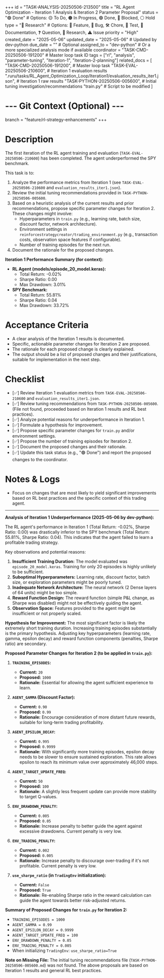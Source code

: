 +++
id = "TASK-ANALYSIS-20250506-213500"
title = "RL Agent Optimization - Iteration 1 Analysis & Iteration 2 Parameter Proposal"
status = "🟢 Done" # Options: 🟡 To Do, 🟠 In Progress, 🟢 Done, 🔴 Blocked, ⚪ Hold
type = "🤔 Research" # Options: 🌟 Feature, 🐞 Bug, 🛠️ Chore, 🧪 Test, 📖 Documentation, ❓ Question, 🤔 Research, ⚠️ Issue
priority = "High"
created_date = "2025-05-06"
updated_date = "2025-05-06" # Updated by dev-python
due_date = "" # Optional
assigned_to = "dev-python" # Or a more specialized analysis mode if available
coordinator = "TASK-CMD-20250506-191200" # Master loop task ID
tags = ["rl", "analysis", "parameter-tuning", "iteration-1", "iteration-2-planning"]
related_docs = [
    "TASK-CMD-20250506-191200", # Master loop task
    "TASK-EVAL-20250506-210600", # Iteration 1 evaluation results
    ".ruru/tasks/RL_Agent_Optimization_Loop/Iteration1/evaluation_results_iter1.json", # Iteration 1 raw results
    "TASK-PYTHON-20250506-005600", # Initial tuning investigation/recommendations
    "train.py" # Script to be modified
]
# --- Git Context (Optional) ---
branch = "feature/rl-strategy-enhancements"
+++

# Description

The first iteration of the RL agent training and evaluation (`TASK-EVAL-20250506-210600`) has been completed. The agent underperformed the SPY benchmark.

This task is to:
1.  Analyze the performance metrics from Iteration 1 (see `TASK-EVAL-20250506-210600` and `evaluation_results_iter1.json`).
2.  Review the initial tuning recommendations provided in `TASK-PYTHON-20250506-005600`.
3.  Based on a heuristic analysis of the current results and prior recommendations, propose specific parameter changes for Iteration 2. These changes might involve:
    *   Hyperparameters in `train.py` (e.g., learning rate, batch size, discount factor, network architecture).
    *   Environment settings in `reinforcestrategycreator/trading_environment.py` (e.g., transaction costs, observation space features if configurable).
    *   Number of training episodes for the next run.
4.  Document the rationale for the proposed changes.

**Iteration 1 Performance Summary (for context):**
*   **RL Agent (models/episode_20_model.keras):**
    *   Total Return: -0.02%
    *   Sharpe Ratio: 0.00
    *   Max Drawdown: 3.01%
*   **SPY Benchmark:**
    *   Total Return: 55.81%
    *   Sharpe Ratio: 0.04
    *   Max Drawdown: 33.72%

# Acceptance Criteria

*   A clear analysis of the Iteration 1 results is documented.
*   Specific, actionable parameter changes for Iteration 2 are proposed.
*   The rationale for each proposed change is clearly explained.
*   The output should be a list of proposed changes and their justifications, suitable for implementation in the next step.

# Checklist

- [✅] Review Iteration 1 evaluation metrics from `TASK-EVAL-20250506-210600` and `evaluation_results_iter1.json`.
- [✅] Review tuning recommendations from `TASK-PYTHON-20250506-005600`. (File not found, proceeded based on Iteration 1 results and RL best practices).
- [✅] Analyze potential reasons for underperformance in Iteration 1.
- [✅] Formulate a hypothesis for improvement.
- [✅] Propose specific parameter changes for `train.py` and/or environment settings.
- [✅] Propose the number of training episodes for Iteration 2.
- [✅] Document the proposed changes and their rationale.
- [✅] Update this task status (e.g., "🟢 Done") and report the proposed changes to the coordinator.

# Notes & Logs
*   Focus on changes that are most likely to yield significant improvements based on RL best practices and the specific context of this trading agent.

---
**Analysis of Iteration 1 Underperformance (2025-05-06 by dev-python):**

The RL agent's performance in Iteration 1 (Total Return: -0.02%, Sharpe Ratio: 0.00) was drastically inferior to the SPY benchmark (Total Return: 55.81%, Sharpe Ratio: 0.04). This indicates that the agent failed to learn a profitable trading strategy.

Key observations and potential reasons:
1.  **Insufficient Training Duration:** The model evaluated was `episode_20_model.keras`. Training for only 20 episodes is highly unlikely to be sufficient.
2.  **Suboptimal Hyperparameters:** Learning rate, discount factor, batch size, or exploration parameters might be poorly tuned.
3.  **Inadequate Network Architecture:** The neural network (2 Dense layers of 64 units) might be too simple.
4.  **Reward Function Design:** The reward function (simple P&L change, as Sharpe was disabled) might not be effectively guiding the agent.
5.  **Observation Space:** Features provided to the agent might be insufficient or not properly scaled.

**Hypothesis for Improvement:**
The most significant factor is likely the extremely short training duration. Increasing training episodes substantially is the primary hypothesis. Adjusting key hyperparameters (learning rate, gamma, epsilon decay) and reward function components (penalties, Sharpe ratio) are secondary.

**Proposed Parameter Changes for Iteration 2 (to be applied in `train.py`):**

1.  **`TRAINING_EPISODES`:**
    *   **Current:** `20`
    *   **Proposed:** `1000`
    *   **Rationale:** Essential for allowing the agent sufficient experience to learn.

2.  **`AGENT_GAMMA` (Discount Factor):**
    *   **Current:** `0.90`
    *   **Proposed:** `0.99`
    *   **Rationale:** Encourage consideration of more distant future rewards, suitable for long-term trading profitability.

3.  **`AGENT_EPSILON_DECAY`:**
    *   **Current:** `0.995`
    *   **Proposed:** `0.9999`
    *   **Rationale:** With significantly more training episodes, epsilon decay needs to be slower to ensure sustained exploration. This rate allows epsilon to reach its minimum value over approximately 46,000 steps.

4.  **`AGENT_TARGET_UPDATE_FREQ`:**
    *   **Current:** `50`
    *   **Proposed:** `100`
    *   **Rationale:** A slightly less frequent update can provide more stability to target Q-values.

5.  **`ENV_DRAWDOWN_PENALTY`:**
    *   **Current:** `0.005`
    *   **Proposed:** `0.05`
    *   **Rationale:** Increase penalty to better guide the agent against excessive drawdowns. Current penalty is very low.

6.  **`ENV_TRADING_PENALTY`:**
    *   **Current:** `0.002`
    *   **Proposed:** `0.005`
    *   **Rationale:** Increase penalty to discourage over-trading if it's not profitable. Current penalty is very low.

7.  **`use_sharpe_ratio` (in `TradingEnv` initialization):**
    *   **Current:** `False`
    *   **Proposed:** `True`
    *   **Rationale:** Re-enabling Sharpe ratio in the reward calculation can guide the agent towards better risk-adjusted returns.

**Summary of Proposed Changes for `train.py` for Iteration 2:**
*   `TRAINING_EPISODES = 1000`
*   `AGENT_GAMMA = 0.99`
*   `AGENT_EPSILON_DECAY = 0.9999`
*   `AGENT_TARGET_UPDATE_FREQ = 100`
*   `ENV_DRAWDOWN_PENALTY = 0.05`
*   `ENV_TRADING_PENALTY = 0.005`
*   When initializing `TradingEnv`: `use_sharpe_ratio=True`

**Note on Missing File:** The initial tuning recommendations file (`TASK-PYTHON-20250506-005600.md`) was not found. The above proposals are based on Iteration 1 results and general RL best practices.